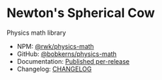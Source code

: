 # Newton's Spherical Cow

Physics math library

* NPM: [@rwk/physics-math](https://www.npmjs.com/package/@rwk/physics-math)
* GitHub: [@bobkerns/physics-math](https://github.com/bobkerns/physics-math)
* Documentation: [Published per-release](docs/index.html)
* Changelog: [CHANGELOG](docs/CHANGELOG.html)
